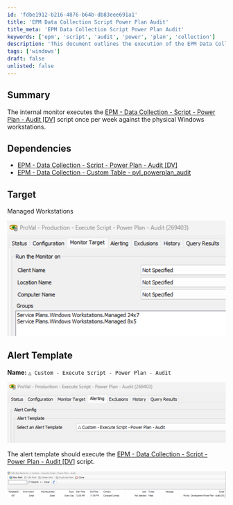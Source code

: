 ```yaml
---
id: 'fdbe1912-b216-4876-b64b-db83eee691a1'
title: 'EPM Data Collection Script Power Plan Audit'
title_meta: 'EPM Data Collection Script Power Plan Audit'
keywords: ['epm', 'script', 'audit', 'power', 'plan', 'collection']
description: 'This document outlines the execution of the EPM Data Collection Script for auditing power plans on managed Windows workstations. It details dependencies, target systems, and the alert template configuration for automated monitoring.'
tags: ['windows']
draft: false
unlisted: false
---
```


## Summary

The internal monitor executes the [EPM - Data Collection - Script - Power Plan - Audit [DV]](<../scripts/Power Plan - Audit DV.md>) script once per week against the physical Windows workstations.

## Dependencies

- [EPM - Data Collection - Script - Power Plan - Audit [DV]](<../scripts/Power Plan - Audit DV.md>)
- [EPM - Data Collection - Custom Table - pvl_powerplan_audit](<../tables/pvl_powerplan_audit.md>)

## Target

Managed Workstations  

![Image](../../../static/img/Execute-Script---Power-Plan---Audit/image_1.png)

## Alert Template

**Name:** `△ Custom - Execute Script - Power Plan - Audit`  

![Image](../../../static/img/Execute-Script---Power-Plan---Audit/image_2.png)  

The alert template should execute the [EPM - Data Collection - Script - Power Plan - Audit [DV]](<../scripts/Power Plan - Audit DV.md>) script.  

![Image](../../../static/img/Execute-Script---Power-Plan---Audit/image_3.png)  

